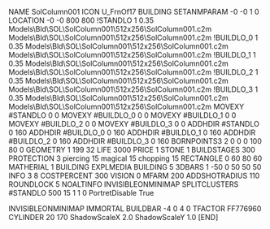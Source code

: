 NAME SolColumn001
ICON U_FrnOf17
BUILDING
SETANMPARAM -0 -0 1 0
LOCATION -0 -0 800 800
!STANDLO      1 0.35 Models\Bld\SOL\SolColumn001\512x256\SolColumn001.c2m Models\Bld\SOL\SolColumn001\512x256\SolColumn001.c2m
!BUILDLO_0    1 0.35 Models\Bld\SOL\SolColumn001\512x256\SolColumn001.c2m Models\Bld\SOL\SolColumn001\512x256\SolColumn001.c2m
!BUILDLO_1    1 0.35 Models\Bld\SOL\SolColumn001\512x256\SolColumn001.c2m Models\Bld\SOL\SolColumn001\512x256\SolColumn001.c2m
!BUILDLO_2    1 0.35 Models\Bld\SOL\SolColumn001\512x256\SolColumn001.c2m Models\Bld\SOL\SolColumn001\512x256\SolColumn001.c2m
!BUILDLO_3    1 0.35 Models\Bld\SOL\SolColumn001\512x256\SolColumn001.c2m Models\Bld\SOL\SolColumn001\512x256\SolColumn001.c2m
MOVEXY #STANDLO   0 0
MOVEXY #BUILDLO_0 0 0
MOVEXY #BUILDLO_1 0 0
MOVEXY #BUILDLO_2 0 0
MOVEXY #BUILDLO_3 0 0
ADDHDIR #STANDLO 0 160
ADDHDIR #BUILDLO_0 0 160
ADDHDIR #BUILDLO_1 0 160
ADDHDIR #BUILDLO_2 0 160
ADDHDIR #BUILDLO_3 0 160
BORNPOINTS3 2 0 0 0 100 80 0
GEOMETRY 1 199 32
LIFE     3000
PRICE 1 STONE 1
BUILDSTAGES 300
PROTECTION 3 piercing 15 magical 15 chopping 15
RECTANGLE    0 60 80 60
MATHERIAL 1 BUILDING
EXPLMEDIA BUILDING 5
3DBARS 1 -50 0 50 50 50
INFO 3 8
COSTPERCENT 300
VISION 0
MFARM 200
ADDSHOTRADIUS 110
ROUNDLOCK 5
NOALTINFO
INVISIBLEONMINIMAP
SPLITCLUSTERS #STANDLO 500 15 1 1 0
PortretDisable True

INVISIBLEONMINIMAP
IMMORTAL
BUILDBAR -4 0 4 0
TFACTOR FF776960
CYLINDER 20 170
ShadowScaleX 2.0
ShadowScaleY 1.0
[END]
